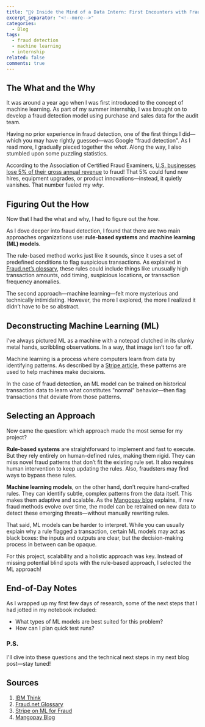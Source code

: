 ```yaml
---
title: "🕵️‍♀️ Inside the Mind of a Data Intern: First Encounters with Fraud Detection & ML"
excerpt_separator: "<!--more-->"
categories:
  - Blog
tags:
  - fraud detection
  - machine learning
  - internship
related: false
comments: true
---
```


## The What and the Why

It was around a year ago when I was first introduced to the concept of machine learning. As part of my summer internship, I was brought on to develop a fraud detection model using purchase and sales data for the audit team. 

Having no prior experience in fraud detection, one of the first things I did— which you may have rightly guessed—was Google “fraud detection". As I read more, I gradually pieced together the *what*. Along the way, I also stumbled upon some puzzling statistics.

According to the Association of Certified Fraud Examiners, [U.S. businesses lose 5% of their gross annual revenue](https://www.ibm.com/think/topics/fraud-detection) to fraud! That 5% could fund new hires, equipment upgrades, or product innovations—instead, it quietly vanishes. That number fueled my *why*.

<!--more-->

## Figuring Out the How

Now that I had the what and why, I had to figure out the *how*.

As I dove deeper into fraud detection, I found that there are two main approaches organizations use: **rule-based systems** and **machine learning (ML) models**.

The rule-based method works just like it sounds, since it uses a set of predefined conditions to flag suspicious transactions. As explained in [Fraud.net’s glossary](https://www.fraud.net/glossary/rules-based-fraud-detection#what-is-rules-based-fraud-detection), 
these rules could include things like unusually high transaction amounts, odd timing, suspicious locations, or transaction frequency anomalies.

The second approach—machine learning—felt more mysterious and technically intimidating. However, the more I explored, the more I realized it didn’t have to be so abstract.

## Deconstructing Machine Learning (ML)
I’ve always pictured ML as a machine with a notepad clutched in its clunky metal hands, scribbling observations. In a way, that image isn’t too far off.

Machine learning is a process where computers learn from data by identifying patterns. As described by a [Stripe article](https://stripe.com/resources/more/how-machine-learning-works-for-payment-fraud-detection-and-prevention), these patterns are used to help machines make decisions. 

In the case of fraud detection, an ML model can be trained on historical transaction data to learn what constitutes "normal" behavior—then flag transactions that deviate from those patterns.

## Selecting an Approach

Now came the question: which approach made the most sense for my project?

**Rule-based systems** are straightforward to implement and fast to execute. But they rely entirely on human-defined rules, making them rigid. They can miss novel fraud patterns that don’t fit the existing rule set. It also requires human intervention to keep updating the rules. Also, fraudsters may find ways to bypass these rules.

**Machine learning models**, on the other hand, don’t require hand-crafted rules. They can identify subtle, complex patterns from the data itself. This makes them adaptive and scalable. As the [Mangopay blog](https://blog.mangopay.com/en/home/machine-learning-models-vs-rule-based-systems-in-fraud-prevention-0) explains, if new fraud methods evolve over time, the model can be retrained on new data to detect these emerging threats—without manually rewriting rules.

That said, ML models can be harder to interpret. While you can usually explain why a rule flagged a transaction, certain ML models may act as black boxes: the inputs and outputs are clear, but the decision-making process in between can be opaque.

For this project, scalability and a holistic approach was key. Instead of missing potential blind spots with the rule-based approach, I selected the ML approach!

## End-of-Day Notes
As I wrapped up my first few days of research, some of the next steps that I had jotted in my notebook included:

- What types of ML models are best suited for this problem? 
- How can I plan quick test runs?

### P.S.
I'll dive into these questions and the technical next steps in my next blog post—stay tuned!

## Sources

1. [IBM Think](https://www.ibm.com/think/topics/fraud-detection)  
2. [Fraud.net Glossary](https://www.fraud.net/glossary/rules-based-fraud-detection#what-is-rules-based-fraud-detection)  
3. [Stripe on ML for Fraud](https://stripe.com/resources/more/how-machine-learning-works-for-payment-fraud-detection-and-prevention)  
4. [Mangopay Blog](https://blog.mangopay.com/en/home/machine-learning-models-vs-rule-based-systems-in-fraud-prevention-0)
